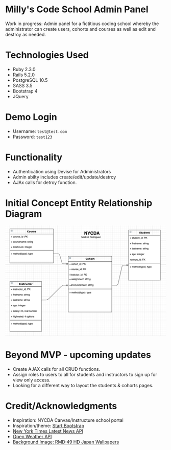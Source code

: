 # Milly's Code School Admin Panel
Work in progress: Admin panel for a fictitious coding school whereby the administrator can create users, cohorts and courses as well as edit and destroy as needed.

# Technologies Used
- Ruby 2.3.0
- Rails 5.2.0
- PostgreSQL 10.5
- SASS 3.5
- Bootstrap 4
- JQuery 

# Demo Login
- Username: `test@test.com`
- Password: `test123`

# Functionality
- Authentication using Devise for Administrators 
- Admin abilty includes create/edit/update/destroy 
- AJAx calls for detroy function.

# Initial Concept Entity Relationship Diagram
![Image of ERD](https://github.com/MillyCodes/CanvasPanel/blob/master/app/assets/images/erd.png?raw=true)

# Beyond MVP - upcoming updates
- Create AJAX calls for all CRUD functions.
- Assign roles to users to all for students and instructors to sign up for view only access.
- Looking for a different way to layout the students & cohorts pages.

# Credit/Acknowledgments
- Inspiration: NYCDA Canvas/Instructure school portal
- Inspiration/theme: [Start Bootstrap](https://github.com/BlackrockDigital/startbootstrap-sb-admin)
- [New York Times Latest News API](https://developer.nytimes.com/)
- [Open Weather API](https://openweathermap.org/api)
- [Background Image: RMD:49 HD Japan Wallpapers](http://www.guoguiyan.com/japan-wallpapers/68524797.html)
